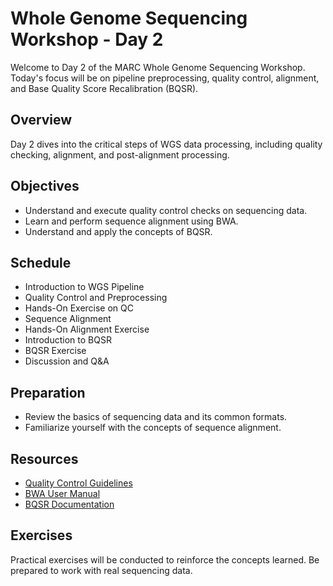 # Whole Genome Sequencing Workshop - Day 2
Welcome to Day 2 of the MARC Whole Genome Sequencing Workshop. Today's focus will be on pipeline preprocessing, quality control, alignment, and Base Quality Score Recalibration (BQSR).

## Overview
Day 2 dives into the critical steps of WGS data processing, including quality checking, alignment, and post-alignment processing.

## Objectives
* Understand and execute quality control checks on sequencing data.
* Learn and perform sequence alignment using BWA.
* Understand and apply the concepts of BQSR.
## Schedule
* Introduction to WGS Pipeline
* Quality Control and Preprocessing
* Hands-On Exercise on QC
* Sequence Alignment
* Hands-On Alignment Exercise
* Introduction to BQSR
* BQSR Exercise
* Discussion and Q&A
## Preparation
* Review the basics of sequencing data and its common formats.
* Familiarize yourself with the concepts of sequence alignment.
## Resources
* [Quality Control Guidelines](https://github.com/ga4gh/quality-control-wgs)
* [BWA User Manual](https://bio-bwa.sourceforge.net/bwa.shtml)
* [BQSR Documentation](https://gatk.broadinstitute.org/hc/en-us/articles/360035890531-Base-Quality-Score-Recalibration-BQSR-)
## Exercises
Practical exercises will be conducted to reinforce the concepts learned. Be prepared to work with real sequencing data.


